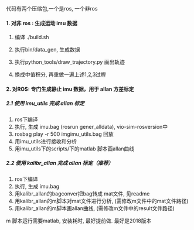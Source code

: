 代码有两个压缩包,一个是ros, 一个非ros

#### 1. 对非 ros : 生成运动 imu 数据

1. 编译 ./build.sh

2. 执行bin/data_gen, 生成数据 

3. 执行python_tools/draw_trajectory.py 画出轨迹

4. 换成中值积分, 再重做一遍上述1,2,3过程

#### 2. 对ROS: 专门生成静止 imu 数据，用于 allan 方差标定

##### 2.1 使用 imu_utils 完成 allan 标定

1. ros下编译 
2. 执行, 生成 imu.bag (rosrun gener_alldata), vio-sim-rosversion中
3. rosbag play -r 500 imgimu_utils.bag 回放
4. 用imu_utils进行接收和分析
5. 用imu_utils下的scripts/下的matlab 脚本画allan曲线

##### 2.2 使用 kalibr_allan 完成 allan 标定（推荐）

1. ros下编译 
2. 执行, 生成 imu.bag 
3. 用kalibr_allan的bagconver把bag转成 mat文件, 见readme
4. 用kalibr_allan的m脚本对mat文件进行分析, (需修改m文件中的mat文件路径)
5. 用kalibr_allan的m脚本画allan曲线, (需修改m文件中的result文件路径)

m 脚本运行需要matlab, 安装耗时,  最好提前做. 最好是2018版本
